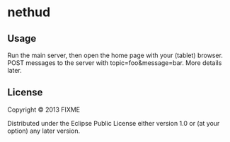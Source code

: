 # nethud

## Usage

Run the main server, then open the home page with your (tablet)
browser. POST messages to the server with topic=foo&message=bar. More
details later.

## License

Copyright © 2013 FIXME

Distributed under the Eclipse Public License either version 1.0 or (at
your option) any later version.
